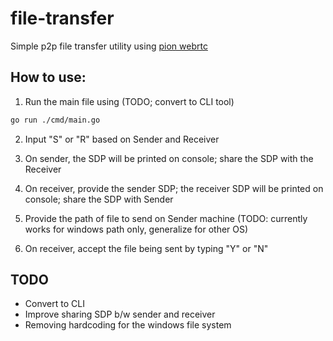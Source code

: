 # file-transfer

Simple p2p file transfer utility using [pion webrtc](https://github.com/pion)

## How to use:

1. Run the main file using (TODO; convert to CLI tool)
```bash
go run ./cmd/main.go
```

2. Input "S" or "R" based on Sender and Receiver

3. On sender, the SDP will be printed on console; share the SDP with the Receiver

4. On receiver, provide the sender SDP; the receiver SDP will be printed on console; share the SDP with Sender

5. Provide the path of file to send on Sender machine (TODO: currently works for windows path only, generalize for other OS)

6. On receiver, accept the file being sent by typing "Y" or "N"


## TODO

- Convert to CLI
- Improve sharing SDP b/w sender and receiver
- Removing hardcoding for the windows file system
